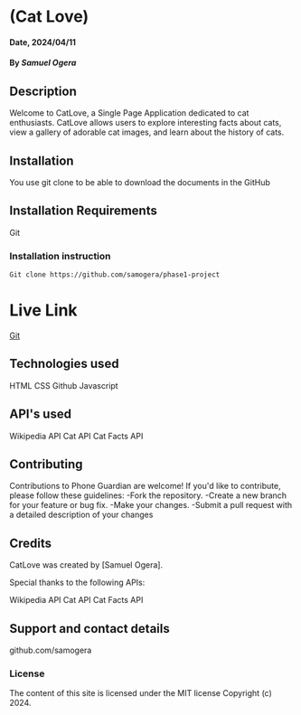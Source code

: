 # (Cat Love)

#### Date, 2024/04/11

#### By *Samuel Ogera*

## Description
Welcome to CatLove, a Single Page Application dedicated to cat enthusiasts. CatLove allows users to explore interesting facts about cats, view a gallery of adorable cat images, and learn about the history of cats.


## Installation
You use git clone to be able to download the documents in the GitHub

## Installation Requirements
Git

### Installation instruction
```
Git clone https://github.com/samogera/phase1-project

```

# Live Link
[Git](https://samogera.github.io/phase1-project/)

## Technologies used
HTML
CSS
Github
Javascript

## API's used
Wikipedia API
Cat API
Cat Facts API


## Contributing
Contributions to Phone Guardian are welcome! If you'd like to contribute, please follow these guidelines:
    -Fork the repository.
    -Create a new branch for your feature or bug fix.
    -Make your changes.
    -Submit a pull request with a detailed description of your changes   
## Credits
CatLove was created by [Samuel Ogera].

Special thanks to the following APIs:

Wikipedia API
Cat API
Cat Facts API


## Support and contact details
github.com/samogera

### License
The content of this site is licensed under the MIT license
Copyright (c) 2024.


